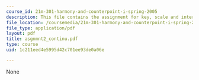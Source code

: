 ```yaml
---
course_id: 21m-301-harmony-and-counterpoint-i-spring-2005
description: This file contains the assignment for key, scale and intervals.
file_location: /coursemedia/21m-301-harmony-and-counterpoint-i-spring-2005/1c211eed4e5995d42c701ee93de0a06e_asgnmnt2_continu.pdf
file_type: application/pdf
layout: pdf
title: asgnmnt2_continu.pdf
type: course
uid: 1c211eed4e5995d42c701ee93de0a06e

---
```

None